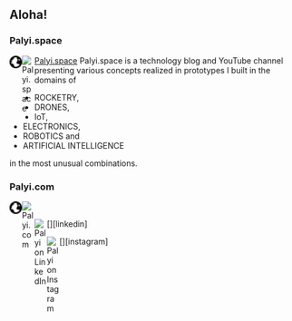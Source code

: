 <H2>Aloha!</H2>

<!--
**palyi/palyi** is a ✨ _special_ ✨ repository because its `README.md` (this file) appears on your GitHub profile.

Here are some ideas to get you started:

- 🔭 I’m currently working on ...
- 🌱 I’m currently learning ...
- 👯 I’m looking to collaborate on ...
- 🤔 I’m looking for help with ...
- 💬 Ask me about ...
- 📫 How to reach me: ...
- 😄 Pronouns: ...
- ⚡ Fun fact: ...
-->


<H3>Palyi.space</H3>
<img align="left" alt="Palyi.space" width="22px" src="https://raw.githubusercontent.com/iconic/open-iconic/master/svg/globe.svg" /><a href="https://palyi.space">Palyi.space</a> <img align="left" alt="Palyi.space" width="22px" src="https://cdn.jsdelivr.net/npm/simple-icons@v3/icons/youtube.svg" />Palyi.space is a technology blog and YouTube channel presenting various concepts realized in prototypes I built in the domains of 
<UL>
  <LI>ROCKETRY,</LI>
  <LI>DRONES,</LI>
  <LI>IoT,</LI>
  <LI>ELECTRONICS,</LI>
  <LI>ROBOTICS and
  <LI>ARTIFICIAL INTELLIGENCE</LI>
    </UL>
  in the most unusual combinations.</br>

<H3>Palyi.com</H3>
<img align="left" alt="Palyi.com" width="22px" src="https://raw.githubusercontent.com/iconic/open-iconic/master/svg/globe.svg" /> <img align="left" alt="Palyi.com" width="22px" src="https://cdn.jsdelivr.net/npm/simple-icons@v3/icons/youtube.svg" /></br>

[<img align="left" alt="Palyi on LinkedIn" width="22px" src="https://cdn.jsdelivr.net/npm/simple-icons@v3/icons/linkedin.svg" />][linkedin]

[<img align="left" alt="Palyi on Instagram" width="22px" src="https://cdn.jsdelivr.net/npm/simple-icons@v3/icons/instagram.svg" />][instagram]
